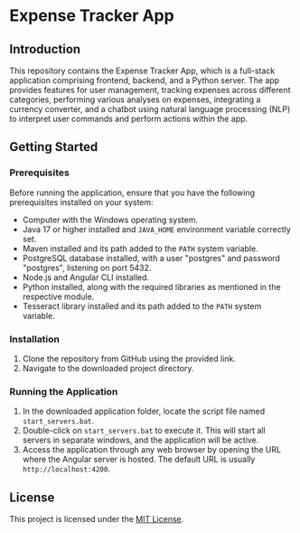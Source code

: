 # Expense Tracker App

## Introduction

This repository contains the Expense Tracker App, which is a full-stack application comprising frontend, backend, and a Python server. The app provides features for user management, tracking expenses across different categories, performing various analyses on expenses, integrating a currency converter, and a chatbot using natural language processing (NLP) to interpret user commands and perform actions within the app.

## Getting Started

### Prerequisites

Before running the application, ensure that you have the following prerequisites installed on your system:

- Computer with the Windows operating system.
- Java 17 or higher installed and `JAVA_HOME` environment variable correctly set.
- Maven installed and its path added to the `PATH` system variable.
- PostgreSQL database installed, with a user "postgres" and password "postgres", listening on port 5432.
- Node.js and Angular CLI installed.
- Python installed, along with the required libraries as mentioned in the respective module.
- Tesseract library installed and its path added to the `PATH` system variable.

### Installation

1. Clone the repository from GitHub using the provided link.
2. Navigate to the downloaded project directory.

### Running the Application

1. In the downloaded application folder, locate the script file named `start_servers.bat`.
2. Double-click on `start_servers.bat` to execute it. This will start all servers in separate windows, and the application will be active.
3. Access the application through any web browser by opening the URL where the Angular server is hosted. The default URL is usually `http://localhost:4200`.

## License

This project is licensed under the [MIT License](LICENSE).
